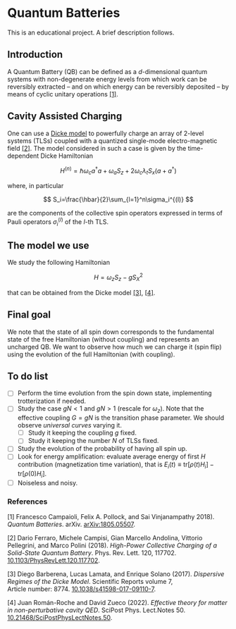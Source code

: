 # Quantum Batteries
This is an educational project. A brief description follows. 

## Introduction
A Quantum Battery (QB) can be defined as a $d$-dimensional quantum systems with non-degenerate energy levels from which work can be reversibly extracted – and on which energy can be reversibly deposited – by means of cyclic unitary operations [[1]](#QB).

## Cavity Assisted Charging
One can use a [Dicke model](https://en.wikipedia.org/wiki/Dicke_model) to powerfully charge an array of 2-level systems (TLSs) coupled with a quantized single-mode electro-magnetic field [[2]](#CAC). The model considered in such a case is given by the time-dependent Dicke Hamiltonian

$$
H^{(n)}=\hbar\omega_c a^\dagger a +\omega_aS_z+2\omega_c\lambda_tS_x(a+a^\dagger)
$$

where, in particular

$$
S_i=\frac{\hbar}{2}\sum_{l=1}^n\sigma_i^{(l)}
$$
 
are the components of the collective spin operators expressed in terms of Pauli operators $\sigma_i^{(l)}$ of the $l$-th TLS.

## The model we use
We study the following Hamiltonian

$$
H = \omega_z S_z - g S^2_X
$$

that can be obtained from the Dicke model [[3]](#DH1), [[4]](#DH2).

## Final goal
We note that the state of all spin down corresponds to the fundamental state of the free Hamiltonian (without coupling) and represents an uncharged QB. We want to observe how much we can charge it (spin flip) using the evolution of the full Hamiltonian (with coupling).

## To do list
- [ ] Perform the time evolution from the spin down state, implementing trotterization if needed.
- [ ] Study the case $gN < 1$ and $gN >1$ (rescale for $\omega_z$). Note that the effective coupling $G=gN$ is the transition phase parameter. We should observe *universal curves* varying it.
  - [ ] Study it keeping the coupling $g$ fixed.
  - [ ] Study it keeping the number $N$ of TLSs fixed. 
- [ ] Study the evolution of the probability of having all spin up.
- [ ] Look for energy amplification: evaluate average energy of first $H$ contribution (magnetization time variation), that is $E_i(t)\equiv\text{tr}[\rho(t)H_i]-\text{tr}[\rho(0)H_i]$.
- [ ] Noiseless and noisy.

### References
<a id="QB">[1]</a> 
Francesco Campaioli, Felix A. Pollock, and Sai Vinjanampathy 2018).
*Quantum Batteries*. arXiv.
[arXiv:1805.05507](https://doi.org/10.48550/arXiv.1805.05507).

<a id="CAC">[2]</a> 
Dario Ferraro, Michele Campisi, Gian Marcello Andolina, Vittorio Pellegrini, and Marco Polini (2018).
*High-Power Collective Charging of a Solid-State Quantum Battery*.
Phys. Rev. Lett. 120, 117702. 
[10.1103/PhysRevLett.120.117702](https://doi.org/10.1103/PhysRevLett.120.117702).


<a id="DH1">[3]</a> 
Diego Barberena, Lucas Lamata, and Enrique Solano (2017).
*Dispersive Regimes of the Dicke Model*.
Scientific Reports volume 7, Article number: 8774.
[10.1038/s41598-017-09110-7](https://doi.org/10.1038/s41598-017-09110-7).


<a id="DH2">[4]</a> 
Juan Román-Roche and David Zueco (2022).
*Effective theory for matter in non-perturbative cavity QED*.
SciPost Phys. Lect.Notes 50.
[10.21468/SciPostPhysLectNotes.50](https://scipost.org/10.21468/SciPostPhysLectNotes.50).


